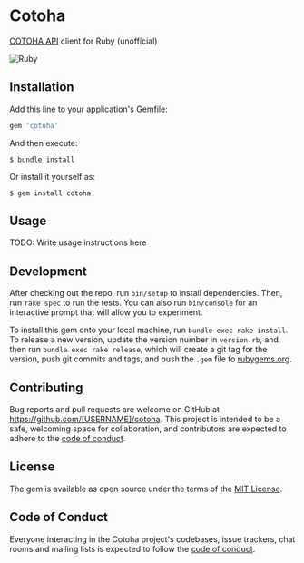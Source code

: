 # Cotoha

[COTOHA API](https://api.ce-cotoha.com/contents/index.html) client for Ruby (unofficial)

![Ruby](https://github.com/tanaken0515/cotoha-ruby/workflows/Ruby/badge.svg?branch=master)

## Installation

Add this line to your application's Gemfile:

```ruby
gem 'cotoha'
```

And then execute:

    $ bundle install

Or install it yourself as:

    $ gem install cotoha

## Usage

TODO: Write usage instructions here

## Development

After checking out the repo, run `bin/setup` to install dependencies. Then, run `rake spec` to run the tests. You can also run `bin/console` for an interactive prompt that will allow you to experiment.

To install this gem onto your local machine, run `bundle exec rake install`. To release a new version, update the version number in `version.rb`, and then run `bundle exec rake release`, which will create a git tag for the version, push git commits and tags, and push the `.gem` file to [rubygems.org](https://rubygems.org).

## Contributing

Bug reports and pull requests are welcome on GitHub at https://github.com/[USERNAME]/cotoha. This project is intended to be a safe, welcoming space for collaboration, and contributors are expected to adhere to the [code of conduct](https://github.com/[USERNAME]/cotoha/blob/master/CODE_OF_CONDUCT.md).


## License

The gem is available as open source under the terms of the [MIT License](https://opensource.org/licenses/MIT).

## Code of Conduct

Everyone interacting in the Cotoha project's codebases, issue trackers, chat rooms and mailing lists is expected to follow the [code of conduct](https://github.com/[USERNAME]/cotoha/blob/master/CODE_OF_CONDUCT.md).
